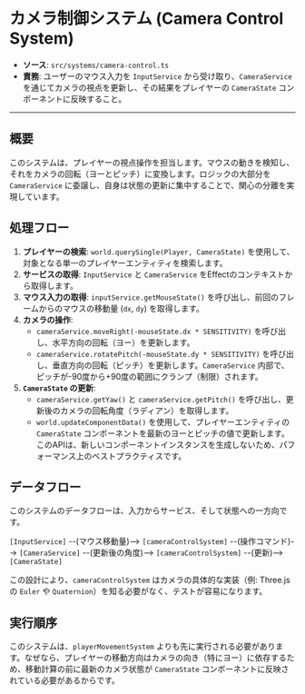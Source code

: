# カメラ制御システム (Camera Control System)

-   **ソース**: `src/systems/camera-control.ts`
-   **責務**: ユーザーのマウス入力を `InputService` から受け取り、`CameraService` を通じてカメラの視点を更新し、その結果をプレイヤーの `CameraState` コンポーネントに反映すること。

---

## 概要

このシステムは、プレイヤーの視点操作を担当します。マウスの動きを検知し、それをカメラの回転（ヨーとピッチ）に変換します。ロジックの大部分を `CameraService` に委譲し、自身は状態の更新に集中することで、関心の分離を実現しています。

## 処理フロー

1.  **プレイヤーの検索**: `world.querySingle(Player, CameraState)` を使用して、対象となる単一のプレイヤーエンティティを検索します。
2.  **サービスの取得**: `InputService` と `CameraService` をEffectのコンテキストから取得します。
3.  **マウス入力の取得**: `inputService.getMouseState()` を呼び出し、前回のフレームからのマウスの移動量 (`dx`, `dy`) を取得します。
4.  **カメラの操作**:
    -   `cameraService.moveRight(-mouseState.dx * SENSITIVITY)` を呼び出し、水平方向の回転（ヨー）を更新します。
    -   `cameraService.rotatePitch(-mouseState.dy * SENSITIVITY)` を呼び出し、垂直方向の回転（ピッチ）を更新します。`CameraService` 内部で、ピッチが-90度から+90度の範囲にクランプ（制限）されます。
5.  **`CameraState` の更新**:
    -   `cameraService.getYaw()` と `cameraService.getPitch()` を呼び出し、更新後のカメラの回転角度（ラディアン）を取得します。
    -   `world.updateComponentData()` を使用して、プレイヤーエンティティの `CameraState` コンポーネントを最新のヨーとピッチの値で更新します。このAPIは、新しいコンポーネントインスタンスを生成しないため、パフォーマンス上のベストプラクティスです。

## データフロー

このシステムのデータフローは、入力からサービス、そして状態への一方向です。

`[InputService]` --(マウス移動量)--> `[cameraControlSystem]` --(操作コマンド)--> `[CameraService]` --(更新後の角度)--> `[cameraControlSystem]` --(更新)--> `[CameraState]`

この設計により、`cameraControlSystem` はカメラの具体的な実装（例: Three.jsの `Euler` や `Quaternion`）を知る必要がなく、テストが容易になります。

## 実行順序

このシステムは、`playerMovementSystem` よりも先に実行される必要があります。なぜなら、プレイヤーの移動方向はカメラの向き（特にヨー）に依存するため、移動計算の前に最新のカメラ状態が `CameraState` コンポーネントに反映されている必要があるからです。